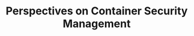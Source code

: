 ---
# Accomplishments widget.
widget: "howto"  # Widget name:  common, howto perspective, reading, cd-with-jenkins-and-docker  etc
headless: true  # This file represents a page section.
active: true  # Activate this widget? true/false
weight: 1 # Order that this section will appear.
title: "Perspectives on Container Security Management"
subtitle: ""

# Date format
date_format: "Jan 2006"

# Accomplishments.
#   Add/remove as many `[[item]]` blocks below as you like.
#   `title`, `organization` and `date_start` are the required parameters.
#   Leave other parameters empty if not required.
#   Begin/end multi-line descriptions with 3 quotes `"""`.
item:
 - title: "Securosis Analyst Report 2018: The Complete Guide to Enterprise Container Security"
   summary: "In this comprehensive 24 page report, updated for 2018, Securosis provide a complete overview of the security implications of using containers and actionable insights for implementing best practices."
   linkText: "Read the article on aquasec.com »"
   linkUrl: "https://info.aquasec.com/securosis-assembling-container-security-program"
   openNewWindow: 
   image: "https://res.cloudinary.com/agile-seo/image/fetch/w_176,dpr_1.0,d_blank_am8gzx.png/https%3A%2F%2Flogo.clearbit.com%2Faquasec.com%3Fsize%3D250" 
 - title: "S5 Keys to Conquering Container Security"
   summary: "When it comes to enterprise application development, security is still an afterthought, coming in right before a release is deployed. The rapid adoption of software containers presents a rare opportunity for security to move upstream and become integrated early on and throughout the software delivery pipeline."
   linkText: "ead the article on infoworld.com »"
   linkUrl: "https://www.infoworld.com/article/3104030/security/5-keys-to-docker-container-security.html"
   openNewWindow: 
   image: "https://res.cloudinary.com/agile-seo/image/fetch/w_176,dpr_1.0,d_blank_am8gzx.png/https%3A%2F%2Flogo.clearbit.com%2Finfoworld.com%3Fsize%3D250" 
smallItem: 
 - title: "How to Protect Your Production Environment from the Threats"
   summary: "info.aquasec.com"
   linkText: ""
   linkUrl: "https://info.aquasec.com/protect-production-environment-from-threats"
   openNewWindow: 
   image: "https://res.cloudinary.com/agile-seo/image/fetch/w_62,dpr_1.0,d_blank_am8gzx.png/https%3A%2F%2Flogo.clearbit.com%2Finfo.aquasec.com%3Fsize%3D250" 
 - title: "Why are Kubernetes and Container Security Important?"
   summary: "em360tech.com"
   linkText: ""
   linkUrl: "https://www.em360tech.com/continuity/tech-features-featuredtech-news/container-and-kubernetes-security/"
   openNewWindow: 
   image: "https://i-cdn.embed.ly/1/display/crop?height=300&key=fd92ebbc52fc43fb98f69e50e7893c13&url=https%3A%2F%2Fwww.em360tech.com%2Fwp-content%2Fuploads%2F2019%2F10%2FAdobeStock_251995269.jpg&width=636"  
 - title: "How Security Of Containers Is Threatened&#8202;—&#8202;and What to Do About It"
   summary: "blog.reblaze.com"
   linkText: ""
   linkUrl: "https://blog.reblaze.com/keeping-containers-secure-and-how-the-cloud-can-help-e633063216d3"
   openNewWindow: 
   image: "https://res.cloudinary.com/agile-seo/image/fetch/w_62,dpr_1.0,d_blank_am8gzx.png/https%3A%2F%2Flogo.clearbit.com%2Fblog.reblaze.com%3Fsize%3D250"  
 - title: "The State of Container Security"
   summary: "techbeacon.com"
   linkText: ""
   linkUrl: "https://techbeacon.com/security/state-container-security-tools-policy-trail-technology"
   openNewWindow: 
   image: "https://res.cloudinary.com/agile-seo/image/fetch/w_62,dpr_1.0,d_blank_am8gzx.png/https%3A%2F%2Flogo.clearbit.com%2Ftechbeacon.com%3Fsize%3D250"   
 - title: "Container Security: Developer Best Practices"
   summary: "developer.okta.com"
   linkText: ""
   linkUrl: "https://developer.okta.com/blog/2019/07/18/container-security-a-developer-guide"
   openNewWindow: 
   image: "https://res.cloudinary.com/agile-seo/image/fetch/w_62,dpr_1.0,d_blank_am8gzx.png/https%3A%2F%2Flogo.clearbit.com%2Fdeveloper.okta.com%3Fsize%3D250" 
 - title: "Container Security: A Look at Rootless Containers"
   summary: "alibabacloud.com"
   linkText: ""
   linkUrl: "https://www.alibabacloud.com/blog/container-security-a-look-at-rootless-containers_595153"
   openNewWindow: 
   image: "https://res.cloudinary.com/agile-seo/image/fetch/w_62,dpr_1.0,d_blank_am8gzx.png/https%3A%2F%2Flogo.clearbit.com%2Falibabacloud.com%3Fsize%3D250" 
 - title: "Protect Containers To Secure Your Business"
   summary: "dzone.com"
   linkText: ""
   linkUrl: "https://dzone.com/articles/protect-containers-to-secure-your-business"
   openNewWindow: 
   image: "https://res.cloudinary.com/agile-seo/image/fetch/w_62,dpr_1.0,d_blank_am8gzx.png/https%3A%2F%2Flogo.clearbit.com%2Fdzone.com%3Fsize%3D250"
 - title: "Containers: 5 Effective Security Practices to Manage Containerization"
   summary: "gb-advisors.com"
   linkText: ""
   linkUrl: "https://www.gb-advisors.com/computer-containers-security-practices/"
   openNewWindow: 
   image: "https://res.cloudinary.com/agile-seo/image/fetch/w_62,dpr_1.0,d_blank_am8gzx.png/https%3A%2F%2Flogo.clearbit.com%2Fgb-advisors.com%3Fsize%3D250"
 - title: "Building a Container Security Program: Introduction"
   summary: "securosis.com"
   linkText: ""
   linkUrl: "https://securosis.com/blog/building-a-container-security-program-2018-intro"
   openNewWindow: 
   image: "https://res.cloudinary.com/agile-seo/image/fetch/w_62,dpr_1.0,d_blank_am8gzx.png/https%3A%2F%2Flogo.clearbit.com%2Fsecurosis.com%3Fsize%3D250"
 - title: "Introduction to Container Security"
   summary: "docker.com"
   linkText: ""
   linkUrl: "https://www.docker.com/sites/default/files/WP_IntrotoContainerSecurity_08.19.2016.pdf"
   openNewWindow: 
   image: "https://res.cloudinary.com/agile-seo/image/fetch/w_62,dpr_1.0,d_blank_am8gzx.png/https%3A%2F%2Flogo.clearbit.com%2Fdocker.com%3Fsize%3D250"
---